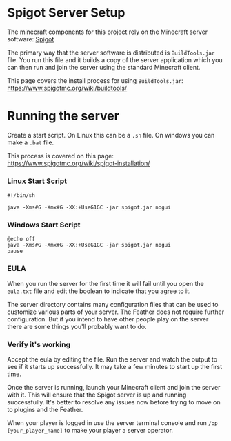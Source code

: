 # Spigot Server Setup
The minecraft components for this project rely on the Minecraft server software: [Spigot](https://www.spigotmc.org/)

The primary way that the server software is distributed is `BuildTools.jar` file. You run this file and it builds a copy of the server application which you can then run and join the server using the standard Minecraft client.

This page covers the install process for using `BuildTools.jar`: https://www.spigotmc.org/wiki/buildtools/


# Running the server
Create a start script. On Linux this can be a `.sh` file. On windows you can make a `.bat` file.

This process is covered on this page: https://www.spigotmc.org/wiki/spigot-installation/

### Linux Start Script
```
#!/bin/sh

java -Xms#G -Xmx#G -XX:+UseG1GC -jar spigot.jar nogui
```
 
### Windows Start Script
```
@echo off
java -Xms#G -Xmx#G -XX:+UseG1GC -jar spigot.jar nogui
pause
```

### EULA
When you run the server for the first time it will fail until you open the `eula.txt` file and edit the boolean to indicate that you agree to it.

The server directory contains many configuration files that can be used to customize various parts of your server. The Feather does not require further configuration. But if you intend to have other people play on the server there are some things you'll probably want to do.

### Verify it's working
Accept the eula by editing the file. Run the server and watch the output to see if it starts up successfully. It may take a few minutes to start up the first time.

Once the server is running, launch your Minecraft client and join the server with it. This will ensure that the Spigot server is up and running successfully. It's better to resolve any issues now before trying to move on to plugins and the Feather.

When your player is logged in use the server terminal console and run `/op [your_player_name]` to make your player a server operator.